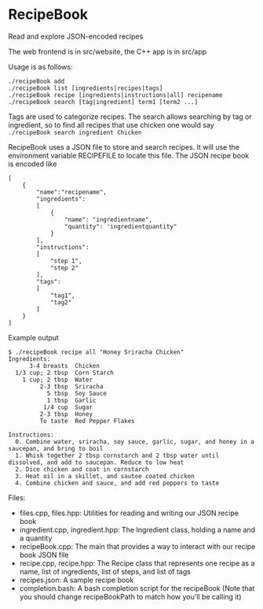 # RecipeBook
Read and explore JSON-encoded recipes

The web frontend is in src/website, the C++ app is in src/app

Usage is as follows:
```
./recipeBook add
./recipeBook list [ingredients|recipes|tags]
./recipeBook recipe [ingredients|instructions|all] recipename
./recipeBook search [tag|ingredient] term1 [term2 ...]
```
Tags are used to categorize recipes. The search allows searching by tag or ingredient, so to find all recipes that use chicken one would say `./recipeBook search ingredient Chicken`

RecipeBook uses a JSON file to store and search recipes. It will use the environment variable RECIPEFILE to locate this file. The JSON recipe book is encoded like
```
[
	{
		"name":"recipename",
		"ingredients":
		[
			{
				"name": "ingredientname",
				"quantity": 'ingredientquantity"
			}
		],
		"instructions":
		[
			"step 1",
			"step 2"
		],
		"tags":
		[
			"tag1",
			"tag2"
		]
	}
]
```

Example output
```
$ ./recipeBook recipe all "Honey Sriracha Chicken"
Ingredients:
      3-4 breasts  Chicken
  1/3 cup; 2 tbsp  Corn Starch
    1 cup; 2 tbsp  Water
         2-3 tbsp  Sriracha
           5 tbsp  Soy Sauce
           1 tbsp  Garlic
          1/4 cup  Sugar
         2-3 tbsp  Honey
         To taste  Red Pepper Flakes

Instructions:
  0. Combine water, sriracha, soy sauce, garlic, sugar, and honey in a saucepan, and bring to boil
  1. Whisk together 2 tbsp cornstarch and 2 tbsp water until dissolved, and add to saucepan. Reduce to low heat
  2. Dice chicken and coat in cornstarch
  3. Heat oil in a skillet, and sautee coated chicken
  4. Combine chicken and sauce, and add red peppers to taste
```

Files:
 - files.cpp, files.hpp: Utilities for reading and writing our JSON recipe book
 - ingredient.cpp, ingredient.hpp: The Ingredient class, holding a name and a quantity
 - recipeBook.cpp: The main that provides a way to interact with our recipe book JSON file
 - recipe.cpp, recipe.hpp: The Recipe class that represents one recipe as a name, list of ingredients, list of steps, and list of tags
 - recipes.json: A sample recipe book
 - completion.bash: A bash completion script for the recipeBook (Note that you should change recipeBookPath to match how you'll be calling it)
